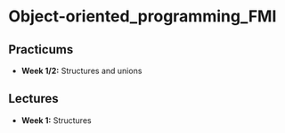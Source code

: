 # Object-oriented_programming_FMI

## Practicums
- **Week 1/2:** Structures and unions

## Lectures
- **Week 1:** Structures
